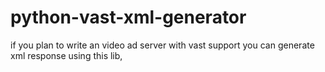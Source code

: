 # python-vast-xml-generator
if you plan to write an video ad server with vast support you can generate xml response using this lib, 
